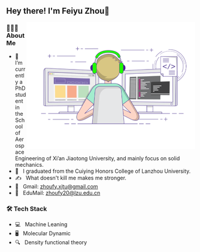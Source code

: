 ## Hey there! I'm Feiyu Zhou👋

<img align="right" alt="GIF" src="https://raw.githubusercontent.com/devSouvik/devSouvik/master/gif3.gif" width="450"/>

### 👨🏻‍💻 About Me </h3>

- 🔭 &nbsp; I’m currently a PhD student in the School of Aerospace Engineering of Xi’an Jiaotong University, and mainly focus on solid mechanics.
- 🤔 &nbsp; I graduated from the Cuiying Honors College of Lanzhou University.
- ✍️ &nbsp; What doesn't kill me makes me stronger.
- 📧 &nbsp; Gmail:   zhoufy.xjtu@gmail.com
- 📧 &nbsp; EduMail: zhoufy20@lzu.edu.cn


### 🛠 Tech Stack</h3>

- 💻 &nbsp; Machine Leaning 
- 🖥  &nbsp; Molecular Dynamic
- 🔍 &nbsp; Density functional theory



<br>

